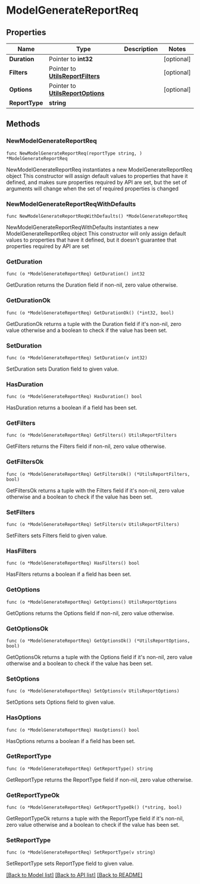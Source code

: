 # ModelGenerateReportReq

## Properties

Name | Type | Description | Notes
------------ | ------------- | ------------- | -------------
**Duration** | Pointer to **int32** |  | [optional] 
**Filters** | Pointer to [**UtilsReportFilters**](UtilsReportFilters.md) |  | [optional] 
**Options** | Pointer to [**UtilsReportOptions**](UtilsReportOptions.md) |  | [optional] 
**ReportType** | **string** |  | 

## Methods

### NewModelGenerateReportReq

`func NewModelGenerateReportReq(reportType string, ) *ModelGenerateReportReq`

NewModelGenerateReportReq instantiates a new ModelGenerateReportReq object
This constructor will assign default values to properties that have it defined,
and makes sure properties required by API are set, but the set of arguments
will change when the set of required properties is changed

### NewModelGenerateReportReqWithDefaults

`func NewModelGenerateReportReqWithDefaults() *ModelGenerateReportReq`

NewModelGenerateReportReqWithDefaults instantiates a new ModelGenerateReportReq object
This constructor will only assign default values to properties that have it defined,
but it doesn't guarantee that properties required by API are set

### GetDuration

`func (o *ModelGenerateReportReq) GetDuration() int32`

GetDuration returns the Duration field if non-nil, zero value otherwise.

### GetDurationOk

`func (o *ModelGenerateReportReq) GetDurationOk() (*int32, bool)`

GetDurationOk returns a tuple with the Duration field if it's non-nil, zero value otherwise
and a boolean to check if the value has been set.

### SetDuration

`func (o *ModelGenerateReportReq) SetDuration(v int32)`

SetDuration sets Duration field to given value.

### HasDuration

`func (o *ModelGenerateReportReq) HasDuration() bool`

HasDuration returns a boolean if a field has been set.

### GetFilters

`func (o *ModelGenerateReportReq) GetFilters() UtilsReportFilters`

GetFilters returns the Filters field if non-nil, zero value otherwise.

### GetFiltersOk

`func (o *ModelGenerateReportReq) GetFiltersOk() (*UtilsReportFilters, bool)`

GetFiltersOk returns a tuple with the Filters field if it's non-nil, zero value otherwise
and a boolean to check if the value has been set.

### SetFilters

`func (o *ModelGenerateReportReq) SetFilters(v UtilsReportFilters)`

SetFilters sets Filters field to given value.

### HasFilters

`func (o *ModelGenerateReportReq) HasFilters() bool`

HasFilters returns a boolean if a field has been set.

### GetOptions

`func (o *ModelGenerateReportReq) GetOptions() UtilsReportOptions`

GetOptions returns the Options field if non-nil, zero value otherwise.

### GetOptionsOk

`func (o *ModelGenerateReportReq) GetOptionsOk() (*UtilsReportOptions, bool)`

GetOptionsOk returns a tuple with the Options field if it's non-nil, zero value otherwise
and a boolean to check if the value has been set.

### SetOptions

`func (o *ModelGenerateReportReq) SetOptions(v UtilsReportOptions)`

SetOptions sets Options field to given value.

### HasOptions

`func (o *ModelGenerateReportReq) HasOptions() bool`

HasOptions returns a boolean if a field has been set.

### GetReportType

`func (o *ModelGenerateReportReq) GetReportType() string`

GetReportType returns the ReportType field if non-nil, zero value otherwise.

### GetReportTypeOk

`func (o *ModelGenerateReportReq) GetReportTypeOk() (*string, bool)`

GetReportTypeOk returns a tuple with the ReportType field if it's non-nil, zero value otherwise
and a boolean to check if the value has been set.

### SetReportType

`func (o *ModelGenerateReportReq) SetReportType(v string)`

SetReportType sets ReportType field to given value.



[[Back to Model list]](../README.md#documentation-for-models) [[Back to API list]](../README.md#documentation-for-api-endpoints) [[Back to README]](../README.md)


